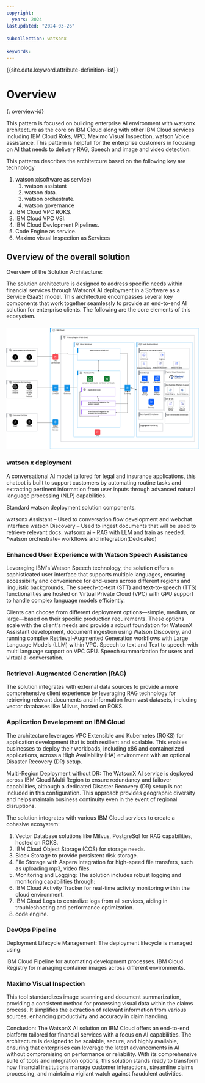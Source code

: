 ```yaml
---
copyright:
  years: 2024
lastupdated: "2024-03-26"

subcollection: watsonx

keywords:
---
```


{{site.data.keyword.attribute-definition-list}}

# Overview

{: overview-id}

This pattern is focused on building enterprise AI environment with  watsonx architecture as the core on IBM Cloud along with other IBM Cloud services including IBM Cloud Roks, VPC, Maximo Visual Inspection, watson Voice assistance.
This pattern is helpfull for the enterprise customers in focusing on AI that needs to delivery RAG, Speech and image and video detection.

This patterns describes the architetcure based on the following key are technology

1.  watson x(software as service)
    1.  watson assistant
    2.  watson data.
    3.  watson orchestrate.
    4.  watson governance
2.  IBM Cloud VPC ROKS.
3.  IBM Cloud VPC VSI.
4.  IBM Cloud Devlopment Pipelines.
5.  Code Engine as service.
6.  Maximo visual Inspection as Services

## Overview of the overall solution

Overview of the Solution Architecture:

The solution architecture is designed to address specific needs within financial services through WatsonX AI deployment in a Software as a Service (SaaS) model. This architecture encompasses several key components that work together seamlessly to provide an end-to-end AI solution for enterprise clients. The following are the core elements of this ecosystem.


### ![](image/watsonx-surround-pattern-design-overview.drawio.svg)

### watson x deployment

A conversational AI model tailored for legal and insurance applications, this chatbot is built to support customers by automating routine tasks and extracting pertinent information from user inputs through advanced natural language processing (NLP) capabilities.

Standard watson deployment solution components.

watsonx Assistant – Used to conversation flow development and webchat interface watson Discovery – Used to ingest documents that will be used to retrieve relevant docs. watsonx ai – RAG with LLM and train as needed. \*watson orchestrate- workflows and integration(Dedicated)

### Enhanced User Experience with Watson Speech Assistance

Leveraging IBM's Watson Speech technology, the solution offers a sophisticated user interface that supports multiple languages, ensuring accessibility and convenience for end-users across different regions and linguistic backgrounds. The speech-to-text (STT) and text-to-speech (TTS) functionalities are hosted on Virtual Private Cloud (VPC) with GPU support to handle complex language models efficiently.

Clients can choose from different deployment options—simple, medium, or large—based on their specific production requirements. These options scale with the client's needs and provide a robust foundation for WatsonX Assistant development, document ingestion using Watson Discovery, and running complex Retrieval-Augmented Generation workflows with Large Language Models (LLM) within VPC. Speech to text and Text to speech with multi language support on VPC GPU. Speech summarization for users and virtual ai conversation.

### Retrieval-Augmented Generation (RAG)

The solution integrates with external data sources to provide a more comprehensive client experience by leveraging RAG technology for retrieving relevant documents and information from vast datasets, including vector databases like Milvus, hosted on ROKS.

### Application Development on IBM Cloud

The architecture leverages VPC Extensible and Kubernetes (ROKS) for application development that is both resilient and scalable. This enables businesses to deploy their workloads, including x86 and containerized applications, across a High Availability (HA) environment with an optional Disaster Recovery (DR) setup.

Multi-Region Deployment without DR: The WatsonX AI service is deployed across IBM Cloud Multi Region to ensure redundancy and failover capabilities, although a dedicated Disaster Recovery (DR) setup is not included in this configuration. This approach provides geographic diversity and helps maintain business continuity even in the event of regional disruptions.

The solution integrates with various IBM Cloud services to create a cohesive ecosystem:

1.  Vector Database solutions like Milvus, PostgreSql for RAG capabilities, hosted on ROKS.
2.  IBM Cloud Object Storage (COS) for storage needs.
3.  Block Storage to provide persistent disk storage.
4.  File Storage with Aspera integration for high-speed file transfers, such as uploading mp3, video files.
5.  Monitoring and Logging: The solution includes robust logging and monitoring capabilities through:
6.  IBM Cloud Activity Tracker for real-time activity monitoring within the cloud environment.
7.  IBM Cloud Logs to centralize logs from all services, aiding in troubleshooting and performance optimization.
8.  code engine.

### DevOps Pipeline

Deployment Lifecycle Management: The deployment lifecycle is managed using:

IBM Cloud Pipeline for automating development processes. IBM Cloud Registry for managing container images across different environments.

### Maximo Visual Inspection

This tool standardizes image scanning and document summarization, providing a consistent method for processing visual data within the claims process. It simplifies the extraction of relevant information from various sources, enhancing productivity and accuracy in claim handling.

Conclusion: The WatsonX AI solution on IBM Cloud offers an end-to-end platform tailored for financial services with a focus on AI capabilities. The architecture is designed to be scalable, secure, and highly available, ensuring that enterprises can leverage the latest advancements in AI without compromising on performance or reliability. With its comprehensive suite of tools and integration options, this solution stands ready to transform how financial institutions manage customer interactions, streamline claims processing, and maintain a vigilant watch against fraudulent activities.
